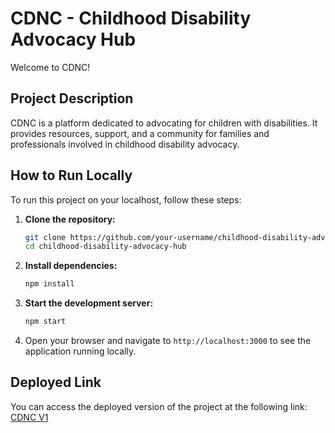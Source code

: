 # CDNC - Childhood Disability Advocacy Hub

Welcome to CDNC!

## Project Description

CDNC is a platform dedicated to advocating for children with disabilities. It provides resources, support, and a community for families and professionals involved in childhood disability advocacy.

## How to Run Locally

To run this project on your localhost, follow these steps:

1. **Clone the repository:**
   ```bash
   git clone https://github.com/your-username/childhood-disability-advocacy-hub.git
   cd childhood-disability-advocacy-hub
   ```

2. **Install dependencies:**
   ```bash
   npm install
   ```

3. **Start the development server:**
   ```bash
   npm start
   ```

4. Open your browser and navigate to `http://localhost:3000` to see the application running locally.

## Deployed Link

You can access the deployed version of the project at the following link: [CDNC V1](https://cdnc-v1.vercel.app/)